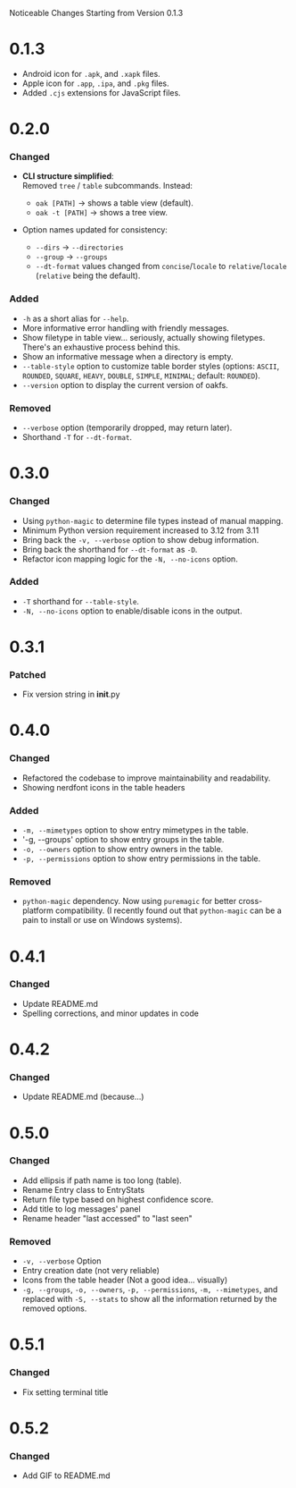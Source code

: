 Noticeable Changes Starting from Version 0.1.3

# 0.1.3

* Android icon for `.apk`, and `.xapk` files.
* Apple icon for `.app`, `.ipa`, and `.pkg` files.
* Added `.cjs` extensions for JavaScript files.

# 0.2.0

### Changed

- **CLI structure simplified**:  
  Removed `tree` / `table` subcommands. Instead:
    - `oak [PATH]` → shows a table view (default).
    - `oak -t [PATH]` → shows a tree view.

- Option names updated for consistency:
    - `--dirs` → `--directories`
    - `--group` → `--groups`
    - `--dt-format` values changed from `concise`/`locale` to `relative`/`locale` (`relative` being the default).

### Added

- `-h` as a short alias for `--help`.
- More informative error handling with friendly messages.
- Show filetype in table view... seriously, actually showing filetypes. There's an exhaustive process behind this.
- Show an informative message when a directory is empty.
- `--table-style` option to customize table border styles (options: `ASCII`, `ROUNDED`, `SQUARE`, `HEAVY`, `DOUBLE`,
  `SIMPLE`, `MINIMAL`; default: `ROUNDED`).
- `--version` option to display the current version of oakfs.

### Removed

- `--verbose` option (temporarily dropped, may return later).
- Shorthand `-T` for `--dt-format`.

# 0.3.0

### Changed

- Using `python-magic` to determine file types instead of manual mapping.
- Minimum Python version requirement increased to 3.12 from 3.11
- Bring back the `-v, --verbose` option to show debug information.
- Bring back the shorthand for `--dt-format` as `-D`.
- Refactor icon mapping logic for the `-N, --no-icons` option.

### Added

- `-T` shorthand for `--table-style`.
- `-N, --no-icons` option to enable/disable icons in the output.

# 0.3.1

### Patched

- Fix version string in __init__.py

# 0.4.0

### Changed

- Refactored the codebase to improve maintainability and readability.
- Showing nerdfont icons in the table headers

### Added

- `-m, --mimetypes` option to show entry mimetypes in the table.
- '-g, --groups' option to show entry groups in the table.
- `-o, --owners` option to show entry owners in the table.
- `-p, --permissions` option to show entry permissions in the table.

### Removed

- `python-magic` dependency. Now using `puremagic` for better cross-platform compatibility. (I recently found out that
  `python-magic` can be a pain to install or use on Windows systems).

# 0.4.1

### Changed

- Update README.md
- Spelling corrections, and minor updates in code

# 0.4.2

### Changed

- Update README.md (because...)

# 0.5.0

### Changed

- Add ellipsis if path name is too long (table).
- Rename Entry class to EntryStats
- Return file type based on highest confidence score.
- Add title to log messages' panel
- Rename header "last accessed" to "last seen"

### Removed

- `-v, --verbose` Option
- Entry creation date (not very reliable)
- Icons from the table header (Not a good idea... visually)
- `-g, --groups`, `-o, --owners`, `-p, --permissions`, `-m, --mimetypes`, and replaced with `-S, --stats` to show all
  the information returned by the removed options.

# 0.5.1

### Changed

- Fix setting terminal title

# 0.5.2

### Changed

- Add GIF to README.md